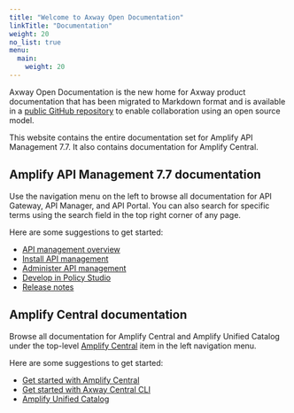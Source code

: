 ```yaml
---
title: "Welcome to Axway Open Documentation"
linkTitle: "Documentation"
weight: 20
no_list: true
menu:
  main:
    weight: 20
---
```


Axway Open Documentation is the new home for Axway product documentation that has been migrated to Markdown format and is available in a [public GitHub repository](https://github.com/Axway/axway-open-docs) to enable collaboration using an open source model.   

This website contains the entire documentation set for Amplify API Management 7.7. It also contains documentation for Amplify Central.

## Amplify API Management 7.7 documentation

Use the navigation menu on the left to browse all documentation for API Gateway, API Manager, and API Portal. You can also search for specific terms using the search field in the top right corner of any page.

Here are some suggestions to get started:

* [API management overview](/docs/api_mgmt_overview/)
* [Install API management](/docs/apim_installation/)
* [Administer API management](/docs/apim_administration/)
* [Develop in Policy Studio](/docs/apim_policydev/)
* [Release notes](/docs/apim_relnotes/)

## Amplify Central documentation

Browse all documentation for Amplify Central and Amplify Unified Catalog under the top-level [Amplify Central](/docs/central/) item in the left navigation menu.

Here are some suggestions to get started:

* [Get started with Amplify Central](/docs/central/quickstart/)
* [Get started with Axway Central CLI](/docs/central/cli_central/)
* [Amplify Unified Catalog](/docs/catalog/)

